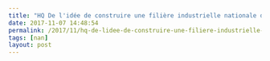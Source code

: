 ```yaml
---
title: "HQ De l'idée de construire une filière industrielle nationale de la mobilité"
date: 2017-11-07 14:48:54
permalink: /2017/11/hq-de-lidee-de-construire-une-filiere-industrielle-nationale-de-la-mobilite.html
tags: [nan]
layout: post
---
```



